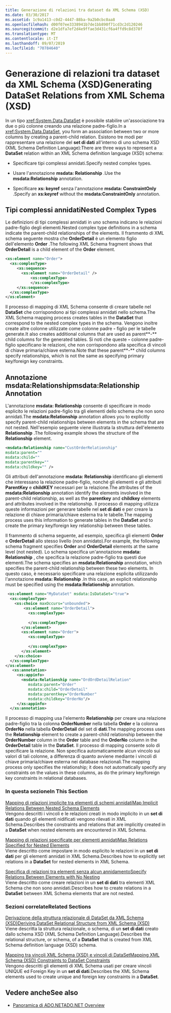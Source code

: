 ```yaml
---
title: Generazione di relazioni tra dataset da XML Schema (XSD)
ms.date: 03/30/2017
ms.assetid: 1c9a1413-c0d2-4447-88ba-9a2b0cbc0aa8
ms.openlocfilehash: d00f07ee3338941b7de1bb890f71cd3c2d120246
ms.sourcegitcommit: d2e1dfa7ef2d4e9ffae3d431cf6a4ffd9c8d378f
ms.translationtype: MT
ms.contentlocale: it-IT
ms.lasthandoff: 09/07/2019
ms.locfileid: "70784640"
---
```

# <a name="generating-dataset-relations-from-xml-schema-xsd"></a><span data-ttu-id="1d00b-102">Generazione di relazioni tra dataset da XML Schema (XSD)</span><span class="sxs-lookup"><span data-stu-id="1d00b-102">Generating DataSet Relations from XML Schema (XSD)</span></span>
<span data-ttu-id="1d00b-103">In un tipo <xref:System.Data.DataSet> è possibile stabilire un'associazione tra due o più colonne creando una relazione padre-figlio.</span><span class="sxs-lookup"><span data-stu-id="1d00b-103">In a <xref:System.Data.DataSet>, you form an association between two or more columns by creating a parent-child relation.</span></span> <span data-ttu-id="1d00b-104">Esistono tre modi per rappresentare una relazione del **set di dati** all'interno di uno schema XSD (XML Schema Definition Language):</span><span class="sxs-lookup"><span data-stu-id="1d00b-104">There are three ways to represent a **DataSet** relation within an XML Schema definition language (XSD) schema:</span></span>  
  
- <span data-ttu-id="1d00b-105">Specificare tipi complessi annidati.</span><span class="sxs-lookup"><span data-stu-id="1d00b-105">Specify nested complex types.</span></span>  
  
- <span data-ttu-id="1d00b-106">Usare l'annotazione **msdata: Relationship** .</span><span class="sxs-lookup"><span data-stu-id="1d00b-106">Use the **msdata:Relationship** annotation.</span></span>  
  
- <span data-ttu-id="1d00b-107">Specificare **xs: keyref** senza l'annotazione **msdata: ConstraintOnly** .</span><span class="sxs-lookup"><span data-stu-id="1d00b-107">Specify an **xs:keyref** without the **msdata:ConstraintOnly** annotation.</span></span>  
  
## <a name="nested-complex-types"></a><span data-ttu-id="1d00b-108">Tipi complessi annidati</span><span class="sxs-lookup"><span data-stu-id="1d00b-108">Nested Complex Types</span></span>  
 <span data-ttu-id="1d00b-109">Le definizioni di tipi complessi annidati in uno schema indicano le relazioni padre-figlio degli elementi.</span><span class="sxs-lookup"><span data-stu-id="1d00b-109">Nested complex type definitions in a schema indicate the parent-child relationships of the elements.</span></span> <span data-ttu-id="1d00b-110">Il frammento di XML schema seguente mostra che **OrderDetail** è un elemento figlio dell'elemento **Order** .</span><span class="sxs-lookup"><span data-stu-id="1d00b-110">The following XML Schema fragment shows that **OrderDetail** is a child element of the **Order** element.</span></span>  
  
```xml  
<xs:element name="Order">  
  <xs:complexType>  
     <xs:sequence>          
       <xs:element name="OrderDetail" />  
           <xs:complexType>               
           </xs:complexType>  
     </xs:sequence>  
  </xs:complexType>  
</xs:element>  
```  
  
 <span data-ttu-id="1d00b-111">Il processo di mapping di XML Schema consente di creare tabelle nel **DataSet** che corrispondono ai tipi complessi annidati nello schema.</span><span class="sxs-lookup"><span data-stu-id="1d00b-111">The XML Schema mapping process creates tables in the **DataSet** that correspond to the nested complex types in the schema.</span></span> <span data-ttu-id="1d00b-112">Vengono inoltre create altre colonne utilizzate come colonne padre **-** figlio per le tabelle generate.</span><span class="sxs-lookup"><span data-stu-id="1d00b-112">It also creates additional columns that are used as parent**-** child columns for the generated tables.</span></span> <span data-ttu-id="1d00b-113">Si noti che queste **-** colonne padre-figlio specificano le relazioni, che non corrispondono alla specifica di vincoli di chiave primaria/chiave esterna.</span><span class="sxs-lookup"><span data-stu-id="1d00b-113">Note that these parent**-** child columns specify relationships, which is not the same as specifying primary key/foreign key constraints.</span></span>  
  
## <a name="msdatarelationship-annotation"></a><span data-ttu-id="1d00b-114">Annotazione msdata:Relationship</span><span class="sxs-lookup"><span data-stu-id="1d00b-114">msdata:Relationship Annotation</span></span>  
 <span data-ttu-id="1d00b-115">L'annotazione **msdata: Relationship** consente di specificare in modo esplicito le relazioni padre-figlio tra gli elementi dello schema che non sono annidati.</span><span class="sxs-lookup"><span data-stu-id="1d00b-115">The **msdata:Relationship** annotation allows you to explicitly specify parent-child relationships between elements in the schema that are not nested.</span></span> <span data-ttu-id="1d00b-116">Nell'esempio seguente viene illustrata la struttura dell'elemento **Relationship** .</span><span class="sxs-lookup"><span data-stu-id="1d00b-116">The following example shows the structure of the **Relationship** element.</span></span>  
  
```xml  
<msdata:Relationship name="CustOrderRelationship"    
msdata:parent=""    
msdata:child=""    
msdata:parentkey=""    
msdata:childkey="" />  
```  
  
 <span data-ttu-id="1d00b-117">Gli attributi dell'annotazione **msdata: Relationship** identificano gli elementi che interessano la relazione padre-figlio, nonché gli elementi e gli attributi **ParentKey** e **childKEY** necessari per la relazione.</span><span class="sxs-lookup"><span data-stu-id="1d00b-117">The attributes of the **msdata:Relationship** annotation identify the elements involved in the parent-child relationship, as well as the **parentkey** and **childkey** elements and attributes involved in the relationship.</span></span> <span data-ttu-id="1d00b-118">Il processo di mapping utilizza queste informazioni per generare tabelle nel **set di dati** e per creare la relazione di chiave primaria/chiave esterna tra le tabelle.</span><span class="sxs-lookup"><span data-stu-id="1d00b-118">The mapping process uses this information to generate tables in the **DataSet** and to create the primary key/foreign key relationship between these tables.</span></span>  
  
 <span data-ttu-id="1d00b-119">Il frammento di schema seguente, ad esempio, specifica gli elementi **Order** e **OrderDetail** allo stesso livello (non annidato).</span><span class="sxs-lookup"><span data-stu-id="1d00b-119">For example, the following schema fragment specifies **Order** and **OrderDetail** elements at the same level (not nested).</span></span> <span data-ttu-id="1d00b-120">Lo schema specifica un'annotazione **msdata: Relationship** , che specifica la relazione padre-figlio tra questi due elementi.</span><span class="sxs-lookup"><span data-stu-id="1d00b-120">The schema specifies an **msdata:Relationship** annotation, which specifies the parent-child relationship between these two elements.</span></span> <span data-ttu-id="1d00b-121">In questo caso, è necessario specificare una relazione esplicita utilizzando l'annotazione **msdata: Relationship** .</span><span class="sxs-lookup"><span data-stu-id="1d00b-121">In this case, an explicit relationship must be specified using the **msdata:Relationship** annotation.</span></span>  
  
```xml  
 <xs:element name="MyDataSet" msdata:IsDataSet="true">  
  <xs:complexType>  
    <xs:choice maxOccurs="unbounded">  
        <xs:element name="OrderDetail">  
          <xs:complexType>  
  
          </xs:complexType>  
       </xs:element>  
       <xs:element name="Order">  
          <xs:complexType>  
  
          </xs:complexType>  
       </xs:element>  
    </xs:choice>  
  </xs:complexType>  
</xs:element>  
   <xs:annotation>  
     <xs:appinfo>  
       <msdata:Relationship name="OrdOrdDetailRelation"  
          msdata:parent="Order"  
          msdata:child="OrderDetail"   
          msdata:parentkey="OrderNumber"  
          msdata:childkey="OrderNo"/>  
     </xs:appinfo>  
  </xs:annotation>  
```  
  
 <span data-ttu-id="1d00b-122">Il processo di mapping usa l'elemento **Relationship** per creare una relazione padre-figlio tra la colonna **OrderNumber** nella tabella **Order** e la colonna **OrderNo** nella tabella **OrderDetail** del set di **dati**.</span><span class="sxs-lookup"><span data-stu-id="1d00b-122">The mapping process uses the **Relationship** element to create a parent-child relationship between the **OrderNumber** column in the **Order** table and the **OrderNo** column in the **OrderDetail** table in the **DataSet**.</span></span> <span data-ttu-id="1d00b-123">Il processo di mapping consente solo di specificare la relazione. Non specifica automaticamente alcun vincolo sui valori di tali colonne, a differenza di quanto avviene mediante i vincoli di chiave primaria/chiave esterna nei database relazionali.</span><span class="sxs-lookup"><span data-stu-id="1d00b-123">The mapping process only specifies the relationship; it does not automatically specify any constraints on the values in these columns, as do the primary key/foreign key constraints in relational databases.</span></span>  
  
### <a name="in-this-section"></a><span data-ttu-id="1d00b-124">In questa sezione</span><span class="sxs-lookup"><span data-stu-id="1d00b-124">In This Section</span></span>  
 [<span data-ttu-id="1d00b-125">Mapping di relazioni implicite tra elementi di schemi annidati</span><span class="sxs-lookup"><span data-stu-id="1d00b-125">Map Implicit Relations Between Nested Schema Elements</span></span>](map-implicit-relations-between-nested-schema-elements.md)  
 <span data-ttu-id="1d00b-126">Vengono descritti i vincoli e le relazioni creati in modo implicito in un **set di dati** quando gli elementi nidificati vengono rilevati in XML Schema.</span><span class="sxs-lookup"><span data-stu-id="1d00b-126">Describes the constraints and relations that are implicitly created in a **DataSet** when nested elements are encountered in XML Schema.</span></span>  
  
 [<span data-ttu-id="1d00b-127">Mapping di relazioni specificate per elementi annidati</span><span class="sxs-lookup"><span data-stu-id="1d00b-127">Map Relations Specified for Nested Elements</span></span>](map-relations-specified-for-nested-elements.md)  
 <span data-ttu-id="1d00b-128">Viene descritto come impostare in modo esplicito le relazioni in un **set di dati** per gli elementi annidati in XML Schema.</span><span class="sxs-lookup"><span data-stu-id="1d00b-128">Describes how to explicitly set relations in a **DataSet** for nested elements in XML Schema.</span></span>  
  
 [<span data-ttu-id="1d00b-129">Specifica di relazioni tra elementi senza alcun annidamento</span><span class="sxs-lookup"><span data-stu-id="1d00b-129">Specify Relations Between Elements with No Nesting</span></span>](specify-relations-between-elements-with-no-nesting.md)  
 <span data-ttu-id="1d00b-130">Viene descritto come creare relazioni in un **set di dati** tra elementi XML Schema che non sono annidati.</span><span class="sxs-lookup"><span data-stu-id="1d00b-130">Describes how to create relations in a **DataSet** between XML Schema elements that are not nested.</span></span>  
  
### <a name="related-sections"></a><span data-ttu-id="1d00b-131">Sezioni correlate</span><span class="sxs-lookup"><span data-stu-id="1d00b-131">Related Sections</span></span>  
 [<span data-ttu-id="1d00b-132">Derivazione della struttura relazionale di DataSet da XML Schema (XSD)</span><span class="sxs-lookup"><span data-stu-id="1d00b-132">Deriving DataSet Relational Structure from XML Schema (XSD)</span></span>](deriving-dataset-relational-structure-from-xml-schema-xsd.md)  
 <span data-ttu-id="1d00b-133">Viene descritta la struttura relazionale, o schema, di un **set di dati** creato dallo schema XSD (XML Schema Definition Language).</span><span class="sxs-lookup"><span data-stu-id="1d00b-133">Describes the relational structure, or schema, of a **DataSet** that is created from XML Schema definition language (XSD) schema.</span></span>  
  
 [<span data-ttu-id="1d00b-134">Mapping tra vincoli XML Schema (XSD) e vincoli di DataSet</span><span class="sxs-lookup"><span data-stu-id="1d00b-134">Mapping XML Schema (XSD) Constraints to DataSet Constraints</span></span>](mapping-xml-schema-xsd-constraints-to-dataset-constraints.md)  
 <span data-ttu-id="1d00b-135">Vengono descritti gli elementi di XML Schema usati per creare vincoli UNIQUE ed Foreign Key in un **set di dati**.</span><span class="sxs-lookup"><span data-stu-id="1d00b-135">Describes the XML Schema elements used to create unique and foreign key constraints in a **DataSet**.</span></span>  
  
## <a name="see-also"></a><span data-ttu-id="1d00b-136">Vedere anche</span><span class="sxs-lookup"><span data-stu-id="1d00b-136">See also</span></span>

- [<span data-ttu-id="1d00b-137">Panoramica di ADO.NET</span><span class="sxs-lookup"><span data-stu-id="1d00b-137">ADO.NET Overview</span></span>](../ado-net-overview.md)
